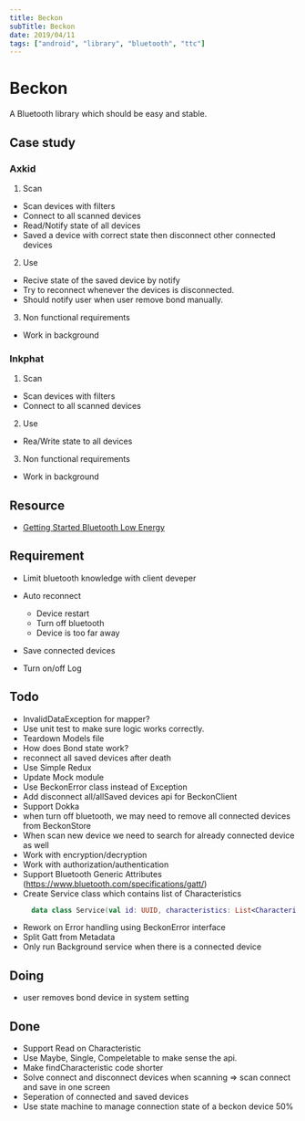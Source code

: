 ```yaml
---
title: Beckon
subTitle: Beckon
date: 2019/04/11
tags: ["android", "library", "bluetooth", "ttc"]
---
```


# Beckon

A Bluetooth library which should be easy and stable.

## Case study

### Axkid

1. Scan
  - Scan devices with filters
  - Connect to all scanned devices
  - Read/Notify state of all devices
  - Saved a device with correct state then disconnect other connected devices

2. Use
  - Recive state of the saved device by notify
  - Try to reconnect whenever the devices is disconnected.
  - Should notify user when user remove bond manually.

3. Non functional requirements
  - Work in background

### Inkphat

1. Scan
  - Scan devices with filters
  - Connect to all scanned devices

2. Use
  - Rea/Write state to all devices

3. Non functional requirements
  - Work in background

## Resource
- [Getting Started Bluetooth Low Energy](https://www.amazon.com/Getting-Started-Bluetooth-Low-Energy-ebook/dp/B00K1N23LA)
## Requirement

- Limit bluetooth knowledge with client deveper
- Auto reconnect <Support Bondable devices only>
  - Device restart
  - Turn off bluetooth
  - Device is too far away
- Save connected devices

- Turn on/off Log

## Todo

- InvalidDataException for mapper?
- Use unit test to make sure logic works correctly.
- Teardown Models file
- How does Bond state work?
- reconnect all saved devices after death
- Use Simple Redux
- Update Mock module
- Use BeckonError class instead of Exception
- Add disconnect all/allSaved devices api for BeckonClient
- Support Dokka
- when turn off bluetooth, we may need to remove all connected devices from BeckonStore
- When scan new device we need to search for already connected device as well
- Work with encryption/decryption
- Work with authorization/authentication
- Support Bluetooth Generic Attributes (https://www.bluetooth.com/specifications/gatt/)
- Create Service class which contains list of Characteristics
    ```Kotlin
      data class Service(val id: UUID, characteristics: List<Characteristic>)
    ```
- Rework on Error handling using BeckonError interface
- Split Gatt from Metadata
- Only run Background service when there is a connected device

## Doing

- user removes bond device in system setting

## Done
- Support Read on Characteristic
- Use Maybe, Single, Compeletable to make sense the api.
- Make findCharacteristic code shorter
- Solve connect and disconnect devices when scanning => scan connect and save in one screen
- Seperation of connected and saved devices
- Use state machine to manage connection state of a beckon device 50%
